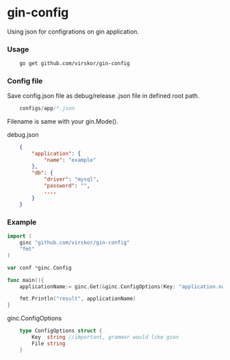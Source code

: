 # gin-config
Using json for configrations on gin application.

### Usage

```sh
    go get github.com/virskor/gin-config
```

### Config file

Save config.json file as debug/release .json file in defined root path.
``` go
    configs/app/*.json
```
Filename is same with your gin.Mode().

debug.json
```json
    {
        "application": {
            "name": "example"
        },
        "db": {
            "driver": "mysql",
            "password": "",
            ....
        }
    }
```

### Example

```go
import (
    ginc "github.com/virskor/gin-config"
    "fmt"
)

var conf *ginc.Config

func main(){
    applicationName:= ginc.Get(&ginc.ConfigOptions(Key: "application.name"))

    fmt.Println("result", applicationName)
}
```

ginc.ConfigOptions

```go
    type ConfigOptions struct {
        Key  string //important, grammar would like gson
        File string
    }
```
